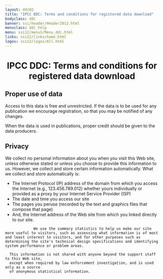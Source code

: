 ```yaml
---
layout: ddc02
title: "IPCC DDC: Terms and conditions for registered data download"
bodyclass: ddc
banner: ssi/header/Header2012.html
menuclass: ddc_help
menu: ssi12/menu1/Menu_ddc.html
links: ssi12/links/home.html
logos: ssi12/logos/All.html
---
```


<div id="pagetitle">
<h1 align="center">IPCC DDC: Terms and conditions for registered data download</h1>
</div>
<!-- End of Page Title Block -->

<h2>Proper use of data</h2>

Access to this data is free and unrestricted. If the data is to be used for any publication
we encourage registration, so that you may be notified of any changes. 

When the data is used in publications, proper credit should be given to the data producers.

<h2>Privacy</h2>

 We collect no personal information about you when you visit this Web site, unless otherwise stated or unless you choose to provide this information to us. However, we collect and store certain information automatically. What we collect and store automatically is:

<ul>
<li> The Internet Protocol (IP) address of the domain from which you access the Internet (e.g., 123.456.789.012) whether yours individually or provided as a proxy by your Internet Service Provider (ISP)
<li> The date and time you access our site</li>
<li> The pages you peruse (recorded by the text and graphics files that compose that page)</li>
<li> And, the Internet address of the Web site from which you linked directly to our site. </li>
</ul>

                 We use the summary statistics to help us make our site more useful to visitors, such as assessing what information is of most and least interest to visitors, and for other purposes such as determining the site's technical design specifications and identifying system performance or problem areas.

      This information is not shared with anyone beyond the support staff to this Web site,
      except when required by law enforcement investigation, and is used only as a source
      of anonymous statistical information. 
